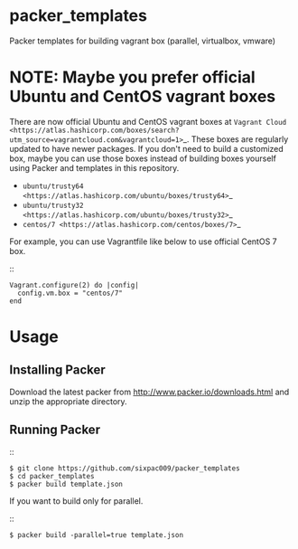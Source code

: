 # packer_templates

Packer templates for building vagrant box (parallel, virtualbox, vmware)

NOTE: Maybe you prefer official Ubuntu and CentOS vagrant boxes
===============================================================

There are now official Ubuntu and CentOS vagrant boxes at `Vagrant Cloud <https://atlas.hashicorp.com/boxes/search?utm_source=vagrantcloud.com&vagrantcloud=1>`_. These boxes are regularly updated to have newer packages.
If you don't need to build a customized box, maybe you can use those boxes instead of building boxes yourself using Packer and templates in this repository.

* `ubuntu/trusty64 <https://atlas.hashicorp.com/ubuntu/boxes/trusty64>`_
* `ubuntu/trusty32 <https://atlas.hashicorp.com/ubuntu/boxes/trusty32>`_
* `centos/7 <https://atlas.hashicorp.com/centos/boxes/7>`_

For example, you can use Vagrantfile like below to use official CentOS 7 box.

::

    Vagrant.configure(2) do |config|
      config.vm.box = "centos/7"
    end

Usage
=====

Installing Packer
-----------------

Download the latest packer from http://www.packer.io/downloads.html and unzip the appropriate directory.

Running Packer
--------------

::

    $ git clone https://github.com/sixpac009/packer_templates
    $ cd packer_templates
    $ packer build template.json

If you want to build only for parallel.

::

    $ packer build -parallel=true template.json
